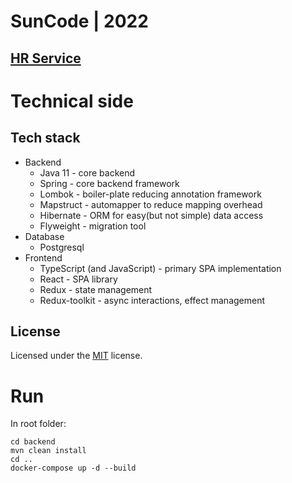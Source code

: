 # SunCode | 2022

## [HR Service](http://google.com/)

# Technical side

## Tech stack

- Backend
    - Java 11 - core backend
    - Spring - core backend framework
    - Lombok - boiler-plate reducing annotation framework
    - Mapstruct - automapper to reduce mapping overhead
    - Hibernate - ORM for easy(but not simple) data access
    - Flyweight - migration tool
- Database
    - Postgresql
- Frontend
  - TypeScript (and JavaScript) - primary SPA implementation
  - React - SPA library
  - Redux - state management
  - Redux-toolkit - async interactions, effect management

## License

Licensed under the [MIT](LICENSE.txt) license.

# Run

In root folder:

```
cd backend
mvn clean install
cd ..
docker-compose up -d --build
```